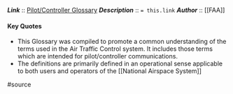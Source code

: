 ***Link***      :: [Pilot/Controller Glossary](https://www.faa.gov/air_traffic/publications/media/pcg_10-12-17.pdf)
***Description***      :: `= this.link`
***Author*** :: [[FAA]]

#### Key Quotes
* This Glossary was compiled to promote a common understanding of the terms used in the Air Traffic Control system. It includes those terms which are intended for pilot/controller communications.
* The definitions are primarily defined in an operational sense applicable to both users and operators of the [[National Airspace System]]

#source